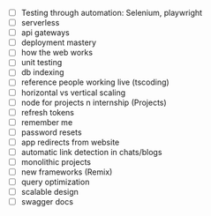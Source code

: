 - [ ] Testing through automation: Selenium, playwright
- [ ] serverless
- [ ] api gateways
- [ ] deployment mastery
- [ ] how the web works
- [ ] unit testing
- [ ] db indexing 
- [ ] reference people working live (tscoding)
- [ ] horizontal vs vertical scaling
- [ ] node for projects n internship (Projects)
- [ ] refresh tokens 
- [ ] remember me 
- [ ] password resets
- [ ] app redirects from website
- [ ] automatic link detection in chats/blogs
- [ ] monolithic projects
- [ ] new frameworks (Remix)
- [ ] query optimization
- [ ] scalable design 
- [ ] swagger docs